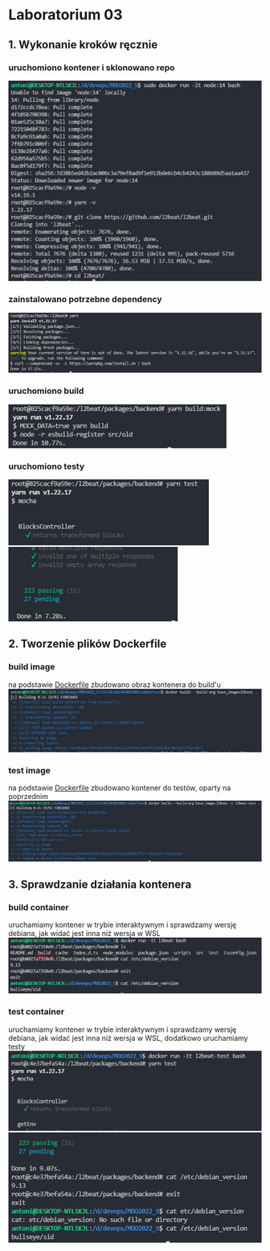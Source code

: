# Laboratorium 03

## 1. Wykonanie kroków ręcznie

### uruchomiono kontener i sklonowano repo
![](./01.PNG)

### zainstalowano potrzebne dependency
![](./02.PNG)

### uruchomiono build
![](./03.PNG)

### uruchomiono testy
![](./04.PNG)
![](./05.PNG)

## 2. Tworzenie plików Dockerfile

### build image
na podstawie [Dockerfile](./build/Dockerfile) zbudowano obraz kontenera do build'u
![](./06.PNG)

### test image
na podstawie [Dockerfile](./test/Dockerfile) zbudowano kontener do testów, oparty na poprzednim
![](./07.PNG)

## 3. Sprawdzanie działania kontenera

### build container
uruchamiamy kontener w trybie interaktywnym i sprawdzamy wersję debiana, jak widać jest inna niż wersja w WSL
![](./08.PNG)


### test container
uruchamiamy kontener w trybie interaktywnym i sprawdzamy wersję debiana, jak widać jest inna niż wersja w WSL, dodatkowo uruchamiamy testy
![](./09.PNG)
![](./10.PNG)

